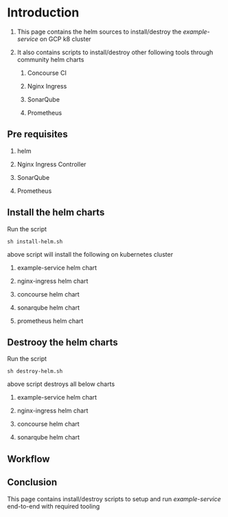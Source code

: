 # Introduction
  1. This page contains the helm sources to install/destroy the *example-service* on GCP k8 cluster
  2. It also contains scripts to install/destroy other following tools through community helm charts
  
     1. Concourse CI

     2. Nginx Ingress

     3. SonarQube

     4. Prometheus
     
## Pre requisites

   1. helm
   
   2. Nginx Ingress Controller

   3. SonarQube

   4. Prometheus

## Install the helm charts

   Run the script

   ```
   sh install-helm.sh
   ```

   above script will install the following on kubernetes cluster

   1. example-service helm chart

   2. nginx-ingress helm chart

   3. concourse helm chart

   4. sonarqube helm chart

   5. prometheus helm chart
## Destrooy the helm charts
   Run the script

   ```
   sh destroy-helm.sh
   ```

   above script destroys all below charts
   
   1. example-service helm chart

   2. nginx-ingress helm chart

   3. concourse helm chart

   4. sonarqube helm chart

## Workflow

   
## Conclusion
   This page contains install/destroy scripts to setup and run *example-service* end-to-end with required tooling